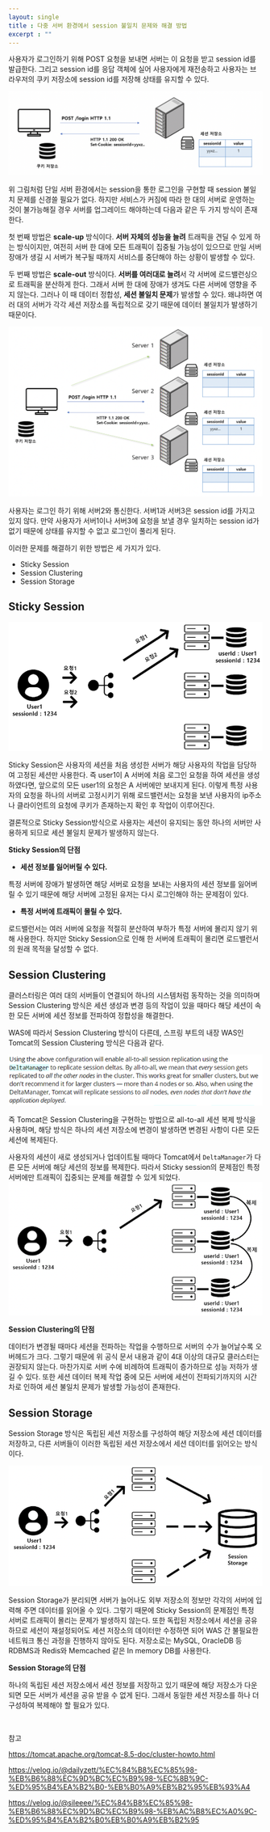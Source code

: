 ```yaml
---
layout: single
title : 다중 서버 환경에서 session 불일치 문제와 해결 방법
excerpt : ""
---
```


사용자가 로그인하기 위해 POST 요청을 보내면 서버는 이 요청을 받고 session id를 발급한다. 그리고 session id를 응답 객체에 실어 사용자에게 재전송하고 사용자는 브라우저의
쿠키 저장소에 session id를 저장해 상태를 유지할 수 있다.

![img](/assets/images/session.png)

위 그림처럼 단일 서버 환경에서는 session을 통한 로그인을 구현할 때 session 불일치 문제를 신경쓸 필요가 없다. 
하지만 서비스가 커짐에 따라 한 대의 서버로 운영하는 것이 불가능해질 경우 서버를 업그레이드 해야하는데 다음과 같은 두 가지 방식이 존재한다.

첫 번째 방법은 **scale-up** 방식이다. **서버 자체의 성능을 늘려** 트래픽을 견딜 수 있게 하는 방식이지만, 여전히 서버 한 대에 모든 트래픽이 집중될 가능성이 있으므로 만일 서버 장애가 생길 시 서버가 복구될 때까지 서비스를 중단해야 하는 상황이 발생할 수 있다.

두 번째 방법은 **scale-out** 방식이다. **서버를 여러대로 늘려**서 각 서버에 로드밸런싱으로 트래픽을 분산하게 한다. 그래서 서버 한 대에 장애가 생겨도 다른 서버에 영향을 주지 않는다. 그러나 이 때 데이터 정합성, **세션 불일치 문제**가 발생할 수 있다. 왜냐하면 여러 대의 서버가 각각 세션 저장소를 독립적으로 갖기 때문에 데이터 불일치가 발생하기 때문이다.

![img2](/assets/images/session2.png)

사용자는 로그인 하기 위해 서버2와 통신한다. 서버1과 서버3은 session id를 가지고 있지 않다. 만약 사용자가 서버1이나 서버3에 요청을 보낼 경우 일치하는 session id가 없기 때문에 상태를 유지할 수 없고 로그인이 풀리게 된다.

이러한 문제를 해결하기 위한 방법은 세 가지가 있다.

- Sticky Session
- Session Clustering
- Session Storage

## Sticky Session

![img3](/assets/images/Sticky%20Session.png)

Sticky Session은 사용자의 세션을 처음 생성한 서버가 해당 사용자의 작업을 담당하여 고정된 세션만 사용한다. 즉 user1이 A 서버에 처음 로그인 요청을 하여 세션을 생성하였다면, 앞으로의 모든 user1의 요청은 A 서버에만 보내지게 된다. 이렇게 특정 사용자의 요청을 하나의 서버로 고정시키기 위해 로드밸런서는 요청을 보낸 사용자의 ip주소나 클라이언트의 요청에 쿠키가 존재하는지 확인 후 작업이 이루어진다. 

결론적으로 Sticky Session방식으로 사용자는 세션이 유지되는 동안 하나의 서버만 사용하게 되므로 세션 불일치 문제가 발생하지 않는다.

**Sticky Session의 단점**

- **세션 정보를 잃어버릴 수 있다.**

특정 서버에 장애가 발생하면 해당 서버로 요청을 보내는 사용자의 세션 정보를 잃어버릴 수 있기 때문에 해당 서버에 고정된 유저는 다시 로그인해야 하는 문제점이 있다.

- **특정 서버에 트래픽이 몰릴 수 있다.**

로드밸런서는 여러 서버에 요청을 적절히 분산하여 부하가 특정 서버에 몰리지 않기 위해 사용한다. 하지만 Sticky Session으로 인해 한 서버에 트래픽이 몰리면 로드밸런서의 원래 목적을 달성할 수 없다.

## Session Clustering

클러스터링은 여러 대의 서버들이 연결되어 하나의 시스템처럼 동작하는 것을 의미하며 Session Clustering 방식은 세션 생성과 변경 등의 작업이 있을 때마다 해당 세션이 속한 모든 서버에 세션 정보를 전파하여 정합성을 해결한다.

WAS에 따라서 Session Clustering 방식이 다른데, 스프링 부트의 내장 WAS인 Tomcat의 Session Clustering 방식은 다음과 같다.

![img3](https://github.com/dilmah0203/TIL/blob/main/Image/Session%20Clustering.PNG)

즉 Tomcat은 Session Clustering을 구현하는 방법으로 all-to-all 세션 복제 방식을 사용하며, 해당 방식은 하나의 세션 저장소에 변경이 발생하면 변경된 사항이 다른 모든 세션에 복제된다.

사용자의 세션이 새로 생성되거나 업데이트될 때마다 Tomcat에서 `DeltaManager`가 다른 모든 서버에 해당 세션의 정보를 복제한다. 따라서 Sticky session의 문제점인 특정 서버에만 트래픽이 집중되는 문제를 해결할 수 있게 되었다.
![img4](/assets/images/Session%20Clustering.png)

**Session Clustering의 단점**

데이터가 변경될 때마다 세션을 전파하는 작업을 수행하므로 서버의 수가 늘어날수록 오버헤드가 크다. 그렇기 때문에 위 공식 문서 내용과 같이 4대 이상의 대규모 클러스터는 권장되지 않는다. 마찬가지로 서버 수에 비례하여 트래픽이 증가하므로 성능 저하가 생길 수 있다. 또한 세션 데이터 복제 작업 중에 모든 서버에 세션이 전파되기까지의 시간차로 인하여 세션 불일치 문제가 발생할 가능성이 존재한다.

## Session Storage

Session Storage 방식은 독립된 세션 저장소를 구성하여 해당 저장소에 세션 데이터를 저장하고, 다른 서버들이 이러한 독립된 세션 저장소에서 세션 데이터를 읽어오는 방식이다.

![img5](/assets/images/Session%20Storage.png)

Session Storage가 분리되면 서버가 늘어나도 외부 저장소의 정보만 각각의 서버에 입력해 주면 데이터를 읽어올 수 있다. 그렇기 때문에 Sticky Session의 문제점인 특정 서버로 트래픽이 몰리는 문제가 발생하지 않는다. 또한 독립된 저장소에서 세션을 공유하므로 세션이 재설정되어도 세션 저장소의 데이터만 수정하면 되어 WAS 간 불필요한 네트워크 통신 과정을 진행하지 않아도 된다. 저장소로는 MySQL, OracleDB 등 RDBMS과 Redis와 Memcached 같은 In memory DB를 사용한다.

**Session Storage의 단점**

하나의 독립된 세션 저장소에서 세션 정보를 저장하고 있기 때문에 해당 저장소가 다운되면 모든 서버가 세션을 공유 받을 수 없게 된다. 그래서 동일한 세션 저장소를 하나 더 구성하여 복제해야 할 필요가 있다.

<br>

참고

https://tomcat.apache.org/tomcat-8.5-doc/cluster-howto.html

https://velog.io/@dailyzett/%EC%84%B8%EC%85%98-%EB%B6%88%EC%9D%BC%EC%B9%98-%EC%8B%9C-%ED%95%B4%EA%B2%B0-%EB%B0%A9%EB%B2%95%EB%93%A4

https://velog.io/@sileeee/%EC%84%B8%EC%85%98-%EB%B6%88%EC%9D%BC%EC%B9%98-%EB%AC%B8%EC%A0%9C-%ED%95%B4%EA%B2%B0%EB%B0%A9%EB%B2%95
